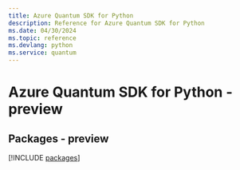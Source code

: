 ```yaml
---
title: Azure Quantum SDK for Python
description: Reference for Azure Quantum SDK for Python
ms.date: 04/30/2024
ms.topic: reference
ms.devlang: python
ms.service: quantum
---
```

# Azure Quantum SDK for Python - preview
## Packages - preview
[!INCLUDE [packages](quantum-index.md)]